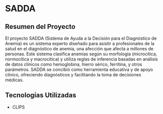 # SADDA

## Resumen del Proyecto
El proyecto SADDA (Sistema de Ayuda a la Decisión para el Diagnóstico de Anemia) es un sistema experto diseñado para asistir a profesionales de la salud en el diagnóstico de anemia, una afección que afecta a millones de personas. Este sistema clasifica anemias según su morfología (microcítica, normocítica y macrocítica) y utiliza reglas de inferencia basadas en análisis de datos clínicos como hemoglobina, hierro sérico, ferritina, y otros parámetros. SADDA se concibió como herramienta educativa y de apoyo clínico, ofreciendo diagnósticos y facilitando la toma de decisiones médicas.
<br/>

## Tecnologías Utilizadas
- CLIPS

<br/>
